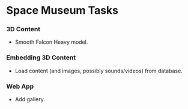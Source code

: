 # Space Museum Tasks

### 3D Content
- Smooth Falcon Heavy model.

### Embedding 3D Content
- Load content (and images, possibly sounds/videos) from database.

### Web App
- Add gallery.

